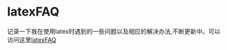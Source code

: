# latexFAQ
记录一下我在使用latex时遇到的一些问题以及相应的解决办法,不断更新中。可以访问这里<a href='https://jiandandaoxingfu.github.io/latexFAQ/'>latexFAQ</a>
